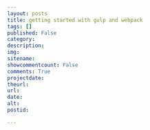 ```yaml
---
layout: posts
title: getting started with gulp and webpack
tags: []
published: False
category: 
description: 
img: 
sitename: 
showcommentcount: False
comments: True
projectdate: 
theurl: 
url: 
date: 
alt: 
postid: 

---
```


